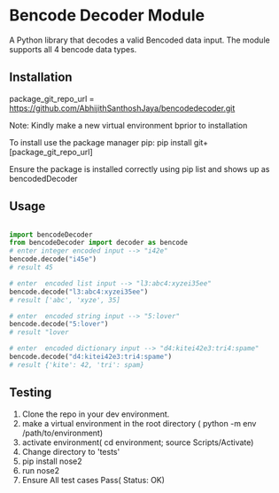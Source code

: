 # Bencode Decoder Module

A Python library that decodes a valid Bencoded data input. The module supports all 4 bencode data types.

## Installation

package_git_repo_url = https://github.com/AbhijithSanthoshJaya/bencodedecoder.git

Note: Kindly make a new virtual environment bprior to installation

To install use the package manager pip:
pip install git+[package_git_repo_url]

Ensure the package is installed correctly using pip list and shows up as bencodedDecoder

## Usage

```python

import bencodeDecoder
from bencodeDecoder import decoder as bencode
# enter integer encoded input --> "i42e"
bencode.decode("i45e")
# result 45

# enter  encoded list input --> "l3:abc4:xyzei35ee"
bencode.decode("l3:abc4:xyzei35ee")
# result ['abc', 'xyze', 35]

# enter  encoded string input --> "5:lover"
bencode.decode("5:lover")
# result "lover

# enter  encoded dictionary input --> "d4:kitei42e3:tri4:spame"
bencode.decode("d4:kitei42e3:tri4:spame")
# result {'kite': 42, 'tri': spam}

```

## Testing

1. Clone the repo in your dev environment.
2. make a virtual environment in the root directory ( python -m env /path/to/environment)
3. activate environment( cd environment; source Scripts/Activate)
4. Change directory to 'tests'
5. pip install nose2
6. run nose2
7. Ensure All test cases Pass( Status: OK)
